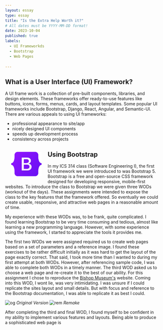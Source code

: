 ```yaml
---
layout: essay
type: essay
title: "Is the Extra Help Worth it?"
# All dates must be YYYY-MM-DD format!
date: 2023-10-04
published: true
labels:
  - UI Frameworkds
  - Bootstrap
  - Web Pages
  
---
```



## What is a User Interface (UI) Framework?
A UI frame work is a collection of pre-built components, libraries, and design elements. These frameworks offer ready-to-use features like buttons, icons, forms, menus, cards, and layout templates. Some popular UI frameworks include Bootstrap, Django, React, Angular, and Semantic-UI. There are various appeals to using UI frameworks:

- professional appearance to site/app
- nicely designed UI components
- speeds up development process 
- consistency across projects

<img width="100px" class="text-center p-4" align="left" style="padding:20px" src="../img/Bootstrap_logo.svg.png">

## Using Bootstrap
In my ICS 314 class (Software Engineering I), the first UI framework we were introduced to was Bootstrap 5. Bootstrap is a free and open-source CSS framework designed for developing responsive, mobile-first websites. To introduce the class to Bootstrap we were given three WODs (workout of the days). These assignments were intended to expose the class to the key features that the framework offered. So eventually we could create usable, responsive, and attractive web pages in a reasonable amount of time. 

My experience with these WODs was, to be frank, quite complicated. I found learning Bootstrap to be very time consuming and tedious, almost like learning a new programming language. However, with some experience using the framework, I started to appreciate the tools it provides me. 

The first two WODs we were assigned required us to create web pages based on a set of parameters and a reference image. I found these exercises to be rather difficult initially as it was hard to get the layout of the page exactly correct. That said, I took more time than I wanted to during my first attempt at both WODs. However, after referencing sample code, I was able to complete both WODs in a timely manner. The third WOD asked us to choose a web page and re-create it to the best of our ability. For this assignment I chose to reproduce the [Bishop Museum's](https://www.bishopmuseum.org/) website. Coming into this WOD, I wont lie, was very intimidating. I was unsure if I could replicate the sites layout and small details. But with focus and reference to the Bootstrap documentation, I was able to replicate it as best I could. 

<p>
<img width="500px" class="text-center p-4" src="../img/Screen Shot 2023-10-03 at 7.55.20 PM.png" alt="og">
<em>Original Version</em>
<img width="500px" class="text-center p-4" src="../img/Screen Shot 2023-10-03 at 7.53.44 PM.png" alt="rem">
<em>Remake</em>
</p>

After completing the third and final WOD, I found myself to be confident in my ability to implement various features and layouts. Being able to produce a sophisticated web page is 